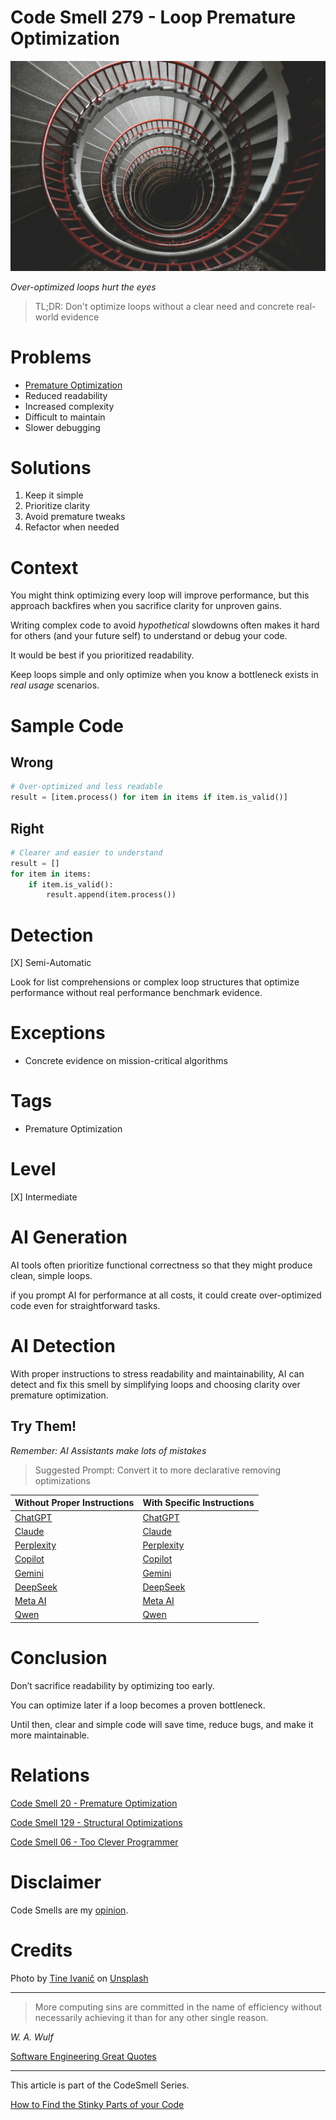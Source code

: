 # Code Smell 279 - Loop Premature Optimization

![Code Smell 279 - Loop Premature Optimization](Code%20Smell%20279%20-%20Loop%20Premature%20Optimization.jpg)

*Over-optimized loops hurt the eyes*

> TL;DR: Don't optimize loops without a clear need and concrete real-world evidence

# Problems

- [Premature Optimization](https://github.com/mcsee/Software-Design-Articles/tree/main/Articles/Code%20Smells/Code%20Smell%2020%20-%20Premature%20Optimization/readme.md)
- Reduced readability
- Increased complexity
- Difficult to maintain
- Slower debugging

# Solutions

1. Keep it simple
2. Prioritize clarity
3. Avoid premature tweaks
4. Refactor when needed

# Context

You might think optimizing every loop will improve performance, but this approach backfires when you sacrifice clarity for unproven gains.

Writing complex code to avoid *hypothetical* slowdowns often makes it hard for others (and your future self) to understand or debug your code.

It would be best if you prioritized readability. 

Keep loops simple and only optimize when you know a bottleneck exists in *real usage* scenarios.

# Sample Code

## Wrong

<!-- [Gist Url](https://gist.github.com/mcsee/6ab1403ec709624ed0d20633258fed02) -->

```python
# Over-optimized and less readable
result = [item.process() for item in items if item.is_valid()]
```

## Right

<!-- [Gist Url](https://gist.github.com/mcsee/3d6ccf81d53eeb55dfd100c8e14be382) -->

```python
# Clearer and easier to understand
result = []
for item in items:
    if item.is_valid():
        result.append(item.process())
```

# Detection

[X] Semi-Automatic 

Look for list comprehensions or complex loop structures that optimize performance without real performance benchmark evidence. 

# Exceptions

- Concrete evidence on mission-critical algorithms

# Tags

- Premature Optimization

# Level

[X] Intermediate

# AI Generation

AI tools often prioritize functional correctness so that they might produce clean, simple loops. 

if you prompt AI for performance at all costs, it could create over-optimized code even for straightforward tasks.

# AI Detection

With proper instructions to stress readability and maintainability, AI can detect and fix this smell by simplifying loops and choosing clarity over premature optimization.

## Try Them!

*Remember: AI Assistants make lots of mistakes*

> Suggested Prompt: Convert it to more declarative removing optimizations

| Without Proper Instructions    | With Specific Instructions |
| -------- | ------- |
| [ChatGPT](https://chat.openai.com/?q=Correct+and+explain+this+code%3A+%60%60%60python%0D%0A%23+Over-optimized+and+less+readable%0D%0Aresult+%3D+%5Bitem.process%28%29+for+item+in+items+if+item.is_valid%28%29%5D%0D%0A%60%60%60) | [ChatGPT](https://chat.openai.com/?q=Convert+it+to+more+declarative+removing+optimizations%3A+%60%60%60python%0D%0A%23+Over-optimized+and+less+readable%0D%0Aresult+%3D+%5Bitem.process%28%29+for+item+in+items+if+item.is_valid%28%29%5D%0D%0A%60%60%60) |
| [Claude](https://claude.ai/new?q=Correct+and+explain+this+code%3A+%60%60%60python%0D%0A%23+Over-optimized+and+less+readable%0D%0Aresult+%3D+%5Bitem.process%28%29+for+item+in+items+if+item.is_valid%28%29%5D%0D%0A%60%60%60) | [Claude](https://claude.ai/new?q=Convert+it+to+more+declarative+removing+optimizations%3A+%60%60%60python%0D%0A%23+Over-optimized+and+less+readable%0D%0Aresult+%3D+%5Bitem.process%28%29+for+item+in+items+if+item.is_valid%28%29%5D%0D%0A%60%60%60) |
| [Perplexity](https://www.perplexity.ai/?q=Correct+and+explain+this+code%3A+%60%60%60python%0D%0A%23+Over-optimized+and+less+readable%0D%0Aresult+%3D+%5Bitem.process%28%29+for+item+in+items+if+item.is_valid%28%29%5D%0D%0A%60%60%60) | [Perplexity](https://www.perplexity.ai/?q=Convert+it+to+more+declarative+removing+optimizations%3A+%60%60%60python%0D%0A%23+Over-optimized+and+less+readable%0D%0Aresult+%3D+%5Bitem.process%28%29+for+item+in+items+if+item.is_valid%28%29%5D%0D%0A%60%60%60) |
| [Copilot](https://www.bing.com/chat?showconv=1&sendquery=1&q=Correct+and+explain+this+code%3A+%60%60%60python%0D%0A%23+Over-optimized+and+less+readable%0D%0Aresult+%3D+%5Bitem.process%28%29+for+item+in+items+if+item.is_valid%28%29%5D%0D%0A%60%60%60) | [Copilot](https://www.bing.com/chat?showconv=1&sendquery=1&q=Convert+it+to+more+declarative+removing+optimizations%3A+%60%60%60python%0D%0A%23+Over-optimized+and+less+readable%0D%0Aresult+%3D+%5Bitem.process%28%29+for+item+in+items+if+item.is_valid%28%29%5D%0D%0A%60%60%60) |
| [Gemini](https://gemini.google.com/) | [Gemini](https://gemini.google.com/) | 
| [DeepSeek](https://chat.deepseek.com/) | [DeepSeek](https://chat.deepseek.com/) | 
| [Meta AI](https://www.meta.ai/chat) | [Meta AI](https://www.meta.ai/) | 
| [Qwen](https://chat.qwen.ai/) | [Qwen](https://chat.qwen.ai/) | 

# Conclusion

Don’t sacrifice readability by optimizing too early.

You can optimize later if a loop becomes a proven bottleneck. 

Until then, clear and simple code will save time, reduce bugs, and make it more maintainable.

# Relations

[Code Smell 20 - Premature Optimization](https://github.com/mcsee/Software-Design-Articles/tree/main/Articles/Code%20Smells/Code%20Smell%2020%20-%20Premature%20Optimization/readme.md)

[Code Smell 129 - Structural Optimizations](https://github.com/mcsee/Software-Design-Articles/tree/main/Articles/Code%20Smells/Code%20Smell%20129%20-%20Structural%20Optimizations/readme.md)

[Code Smell 06 - Too Clever Programmer](https://github.com/mcsee/Software-Design-Articles/tree/main/Articles/Code%20Smells/Code%20Smell%2006%20-%20Too%20Clever%20Programmer/readme.md)

# Disclaimer

Code Smells are my [opinion](https://github.com/mcsee/Software-Design-Articles/tree/main/Articles/Blogging/I%20Wrote%20More%20than%2090%20Articles%20on%202021%20Here%20is%20What%20I%20Learned/readme.md).

# Credits

Photo by [Tine Ivanič](https://unsplash.com/@tine999) on [Unsplash](https://unsplash.com/photos/spiral-concrete-staircase-u2d0BPZFXOY)
        
* * *

> More computing sins are committed in the name of efficiency without necessarily achieving it than for any other single reason.

_W. A. Wulf_ 
 
[Software Engineering Great Quotes](https://github.com/mcsee/Software-Design-Articles/tree/main/Articles/Quotes/Software%20Engineering%20Great%20Quotes/readme.md)

* * *

This article is part of the CodeSmell Series.

[How to Find the Stinky Parts of your Code](https://github.com/mcsee/Software-Design-Articles/tree/main/Articles/Code%20Smells/How%20to%20Find%20the%20Stinky%20parts%20of%20your%20Code/readme.md)